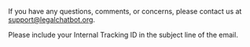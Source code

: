If you have any questions, comments, or concerns, please contact us at support@legalchatbot.org. 

Please include your Internal Tracking ID in the subject line of the email.
